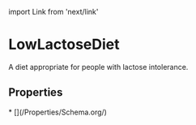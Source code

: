 import Link from 'next/link'

# LowLactoseDiet

A diet appropriate for people with lactose intolerance.

## Properties

<Grid>
* [](/Properties/Schema.org/)

</Grid>

